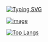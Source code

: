 [![Typing SVG](https://readme-typing-svg.herokuapp.com?font=Fira+Code&weight=500&pause=1000&width=435&lines=Job+listings+with+filtering)](https://git.io/typing-svg)

[![image](https://github.com/Vladimir0657305/Job-listings-with-filtering/blob/main/Job-listings-with-filtering.gif)](https://github.com/Vladimir0657305/Job-listings-with-filtering)

[![Top Langs](https://github-readme-stats.vercel.app/api/top-langs/?username=Vladimir0657305&layout=compact)](https://github.com/Vladimir0657305/github-readme-stats)
